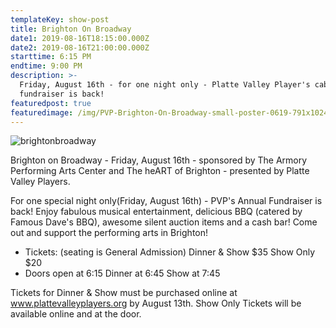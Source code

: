 ```yaml
---
templateKey: show-post
title: Brighton On Broadway
date1: 2019-08-16T18:15:00.000Z
date2: 2019-08-16T21:00:00.000Z
starttime: 6:15 PM
endtime: 9:00 PM
description: >-
  Friday, August 16th - for one night only - Platte Valley Player's cabaret
  fundraiser is back!
featuredpost: true
featuredimage: /img/PVP-Brighton-On-Broadway-small-poster-0619-791x1024.jpg
---
```

![brightonbroadway](/img/PVP-Brighton-On-Broadway-small-poster-0619-791x1024.jpg)

Brighton on Broadway - Friday, August 16th -  sponsored by The Armory Performing Arts Center and The heART of Brighton - presented by Platte Valley Players.  

For one special night only(Friday, August 16th) - PVP's Annual Fundraiser is back! Enjoy fabulous musical entertainment, delicious BBQ (catered by Famous Dave's BBQ), awesome silent auction items and a cash bar!   Come out and support the performing arts in Brighton!

* Tickets:  (seating is General Admission)
  Dinner & Show $35
  Show Only $20
* Doors open at 6:15
  Dinner at 6:45
  Show at 7:45

Tickets for Dinner & Show must be purchased online at www.plattevalleyplayers.org by August 13th.
Show Only Tickets will be available online and at the door.
